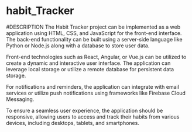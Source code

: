 # habit_Tracker
#DESCRIPTION
The Habit Tracker project can be implemented as a web application using HTML, CSS, and JavaScript for the front-end interface. The back-end functionality can be built using a server-side language like Python or Node.js along with a database to store user data.

Front-end technologies such as React, Angular, or Vue.js can be utilized to create a dynamic and interactive user interface. The application can leverage local storage or utilize a remote database for persistent data storage.

For notifications and reminders, the application can integrate with email services or utilize push notifications using frameworks like Firebase Cloud Messaging.

To ensure a seamless user experience, the application should be responsive, allowing users to access and track their habits from various devices, including desktops, tablets, and smartphones.
